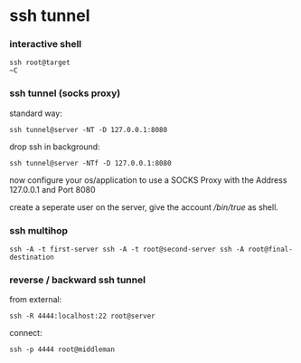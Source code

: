 # ssh tunnel
### interactive shell
    ssh root@target
    ~C

### ssh tunnel (socks proxy)
standard way:

    ssh tunnel@server -NT -D 127.0.0.1:8080

drop ssh in background:

    ssh tunnel@server -NTf -D 127.0.0.1:8080

now configure your os/application to use a SOCKS Proxy with the Address 127.0.0.1 and Port 8080

create a seperate user on the server, give the account _/bin/true_ as shell.

### ssh multihop
    ssh -A -t first-server ssh -A -t root@second-server ssh -A root@final-destination

### reverse / backward ssh tunnel
from external:

    ssh -R 4444:localhost:22 root@server

connect:

    ssh -p 4444 root@middleman
